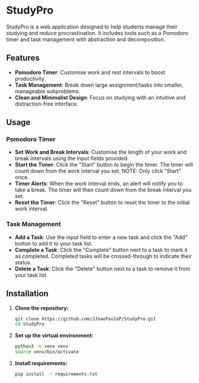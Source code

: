 # StudyPro

StudyPro is a web application designed to help students manage their studying and reduce procrastination. It includes tools such as a Pomodoro timer and task management with abstraction and decomposition.

## Features

- **Pomodoro Timer**: Customise work and rest intervals to boost productivity.
- **Task Management**: Break down large assignment/tasks into smaller, manageable subproblems.
- **Clean and Minimalist Design**: Focus on studying with an intuitive and distraction-free interface.

## Usage

### Pomodoro Timer
- **Set Work and Break Intervals**: Customise the length of your work and break intervals using the input fields provided.
- **Start the Timer**: Click the "Start" button to begin the timer. The timer will count down from the work interval you set. NOTE: Only click "Start" once.
- **Timer Alerts**: When the work interval ends, an alert will notify you to take a break. The timer will then count down from the break interval you set.
- **Reset the Timer**: Click the "Reset" button to reset the timer to the initial work interval.

### Task Management
- **Add a Task**: Use the input field to enter a new task and click the "Add" button to add it to your task list.
- **Complete a Task**: Click the "Complete" button next to a task to mark it as completed. Completed tasks will be crossed-through to indicate their status.
- **Delete a Task**: Click the "Delete" button next to a task to remove it from your task list.

## Installation

1. **Clone the repository:**
   ```bash
   git clone https://github.com/JJoaoPauloP/StudyPro.git
   cd StudyPro

2. **Set up the virtual environment:**
   ```bash
   python3 -m venv venv
   source venv/bin/activate 

3. **Install requirements:**
   ```bash
   pip install -r requirements.txt